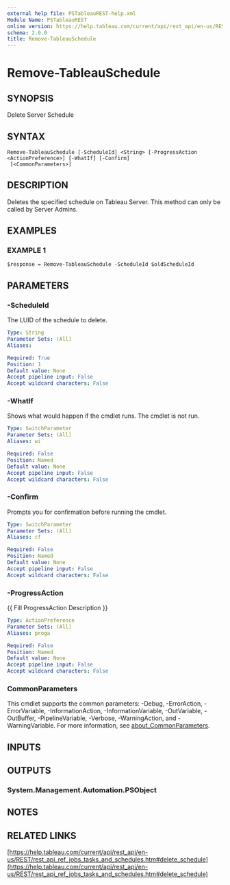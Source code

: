 ```yaml
---
external help file: PSTableauREST-help.xml
Module Name: PSTableauREST
online version: https://help.tableau.com/current/api/rest_api/en-us/REST/rest_api_ref_jobs_tasks_and_schedules.htm#delete_schedule
schema: 2.0.0
title: Remove-TableauSchedule
---
```


# Remove-TableauSchedule

## SYNOPSIS
Delete Server Schedule

## SYNTAX

```
Remove-TableauSchedule [-ScheduleId] <String> [-ProgressAction <ActionPreference>] [-WhatIf] [-Confirm]
 [<CommonParameters>]
```

## DESCRIPTION
Deletes the specified schedule on Tableau Server.
This method can only be called by Server Admins.

## EXAMPLES

### EXAMPLE 1
```
$response = Remove-TableauSchedule -ScheduleId $oldScheduleId
```

## PARAMETERS

### -ScheduleId
The LUID of the schedule to delete.

```yaml
Type: String
Parameter Sets: (All)
Aliases:

Required: True
Position: 1
Default value: None
Accept pipeline input: False
Accept wildcard characters: False
```

### -WhatIf
Shows what would happen if the cmdlet runs.
The cmdlet is not run.

```yaml
Type: SwitchParameter
Parameter Sets: (All)
Aliases: wi

Required: False
Position: Named
Default value: None
Accept pipeline input: False
Accept wildcard characters: False
```

### -Confirm
Prompts you for confirmation before running the cmdlet.

```yaml
Type: SwitchParameter
Parameter Sets: (All)
Aliases: cf

Required: False
Position: Named
Default value: None
Accept pipeline input: False
Accept wildcard characters: False
```

### -ProgressAction
{{ Fill ProgressAction Description }}

```yaml
Type: ActionPreference
Parameter Sets: (All)
Aliases: proga

Required: False
Position: Named
Default value: None
Accept pipeline input: False
Accept wildcard characters: False
```

### CommonParameters
This cmdlet supports the common parameters: -Debug, -ErrorAction, -ErrorVariable, -InformationAction, -InformationVariable, -OutVariable, -OutBuffer, -PipelineVariable, -Verbose, -WarningAction, and -WarningVariable. For more information, see [about_CommonParameters](http://go.microsoft.com/fwlink/?LinkID=113216).

## INPUTS

## OUTPUTS

### System.Management.Automation.PSObject
## NOTES

## RELATED LINKS

[https://help.tableau.com/current/api/rest_api/en-us/REST/rest_api_ref_jobs_tasks_and_schedules.htm#delete_schedule](https://help.tableau.com/current/api/rest_api/en-us/REST/rest_api_ref_jobs_tasks_and_schedules.htm#delete_schedule)

